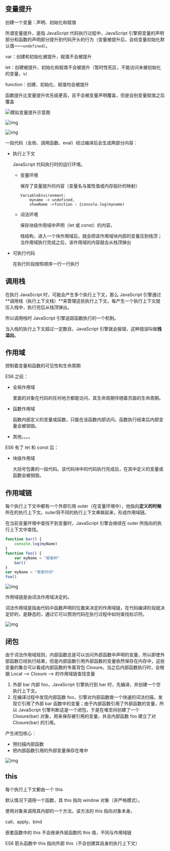 ## 变量提升

创建一个变量：声明、初始化和赋值

所谓变量提升，是指 JavaScript 代码执行过程中，JavaScript 引擎把变量的声明部分和函数的声明部分提升到代码开头的行为（变量被提升后，会给变量初始化默认值——`undefined`）。

var：创建和初始化被提升，赋值不会被提升

let：创建被提升，初始化和赋值不会被提升（暂时性死区，不能访问未被初始化的变量，v）

function：创建、初始化、赋值均会被提升

函数提升比变量提升优先级更高，且不会被变量声明覆盖，但是会别变量赋值之后覆盖

![模拟变量提升示意图](https://static001.geekbang.org/resource/image/ce/d5/cefe564dbff729e735a834fd9e3bd0d5.png?wh=1142*528)

![img](https://static001.geekbang.org/resource/image/64/1e/649c6e3b5509ffd40e13ce9c91b3d91e.png?wh=1142*203)

![img](https://static001.geekbang.org/resource/image/06/13/0655d18ec347a95dfbf843969a921a13.png?wh=1142*634)

一段代码（全局、调用函数、eval）经过编译后会生成两部分内容：

- 执行上下文

  JavaScript 代码执行时的运行环境。

  - 变量环境

    保存了变量提升的内容（变量名与属性值或内存指针的映射）

    ```
    VariableEnvironment: 
    	myname -> undefined, 
    	showName ->function : {console.log(myname)
    ```

  - 词法环境

    保存块级作用域中声明（let 或 const）的内容，

    栈结构，进入一个块作用域后，就会把该作用域块内部的变量压到栈顶；当作用域执行完成之后，该作用域的内容就会从栈顶弹出

- 可执行代码

  在执行阶段按照顺序一行一行执行

## 调用栈

在执行 JavaScript 时，可能会产生多个执行上下文，那么 JavaScript 引擎通过**调用栈（执行上下文栈）**来管理这些执行上下文。每产生一个执行上下文就压入栈中，执行完后从栈顶弹出。

所以调用栈时 JavaScript 引擎追踪函数执行的一个机制。

当入栈的执行上下文超过一定数目，JavaScript 引擎就会报错，这种错误叫做**栈溢出**。

## 作用域

控制着变量和函数的可见性和生命周期

ES6 之前：

- 全局作用域

  里面的对象在代码的任何地方都能访问，其生命周期伴随着页面的生命周期。

- 函数作用域

  函数内部定义的变量或函数，只能在该函数内部访问。函数执行结束后内部变量会被销毁。

- 其他。。。。

ES6 有了 let 和 const 后：

- 块级作用域

  大括号包裹的一段代码。该代码块中的代码执行完成后，在其中定义的变量或函数会被销毁。

## 作用域链

每个执行上下文中都有一个外部引用 outer（在变量环境中），他指向**定义的时候**所在的执行上下文。outer将不同的执行上下文串联起来，形成作用域链。

在当前变量环境中查找不到变量时，JavaScript 引擎会继续在 outer 所指向的执行上下文中查找。

```javascript
function bar() {
    console.log(myName)
}
function foo() {
    var myName = "极客邦"
    bar()
}
var myName = "极客时间"
foo()
```

![img](https://static001.geekbang.org/resource/image/20/a7/20a832656434264db47c93e657e346a7.png?wh=1142*797)

作用域链是由词法作用域决定的。

词法作用域是指由代码中函数声明的位置来决定的作用域链，在代码编译阶段就决定好的，是静态的，通过它可以预测代码在执行过程中如何查找标识符。

![img](https://static001.geekbang.org/resource/image/21/39/216433d2d0c64149a731d84ba1a07739.png?wh=1142*864)

## 闭包

由于词法作用域规则，内部函数总是可以访问外部函数中声明的变量，所以即使外部函数已经执行结束，但是内部函数引用外部函数的变量依然保存在内存中，这些变量的集合可以看成内部函数的专属背包 Closure。当之后内部函数执行时，会根据 Local --> Closure --> 的作用域链查找变量

1. 外部 bar 内部 foo，JavaScript 引擎执行到 bar 时，先编译，并创建一个空执行上下文。
2. 在编译过程中发现内部函数 foo，引擎对内部函数做一个快速的词法扫描，发现它引用了外部 bar 函数中的变量；由于内部函数引用了外部函数的变量，所以 JavaScript 引擎判断这是一个闭包，于是在堆空间创建了一个 Closure(bar) 对象，用来保存被引用的变量，并且内部函数 foo 建立了对 Closure(bar) 的引用。

产生闭包核心：

- 预扫描内部函数
- 把内部函数引用的外部变量保存在堆中

![img](https://static001.geekbang.org/resource/image/f9/db/f9dd29ff5371c247e10546393c904edb.png?wh=1142*564)

## this

每个执行上下文都由一个 this

默认情况下调用一个函数，其 this 指向 window 对象（非严格模式）。

使用对象来调用其内部的一个方法，该方法的 this 指向对象本身。

call、apply、bind

嵌套函数中的 this 不会继承外层函数的 this 值，不同与作用域链

ES6 箭头函数中 this 指向外部 this（不会创建其自身的执行上下文）